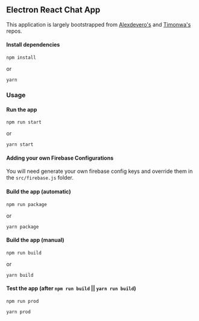 ## Electron React Chat App

This application is largely bootstrapped from [Alexdevero's](https://github.com/alexdevero/electron-react-webpack-boilerplate) and [Timonwa's](https://github.com/Timonwa/react-chat) repos.


#### Install dependencies

```
npm install
```
or
```
yarn
```

### Usage

#### Run the app

```
npm run start
```
or
```
yarn start
```

#### Adding your own Firebase Configurations

You will need generate your own firebase config keys and override them in the `src/firebase.js` folder.


#### Build the app (automatic)

```
npm run package
```
or
```
yarn package
```

#### Build the app (manual)

```
npm run build
```
or
```
yarn build
```

#### Test the app (after `npm run build` || `yarn run build`)
```
npm run prod
```
```
yarn prod
```
